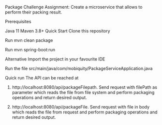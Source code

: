 Package Challenge Assignment: Create a microservice that allows to perform their packing result. 

Prerequisites

Java 11
Maven 3.8+
Quick Start Clone this repository

Run mvn clean package

Run mvn spring-boot:run

Alternative Import the project in your favourite IDE

Run the file src/main/java/com/mobiquity/PackageServiceApplication.java

Quick run The API can be reached at

1. http://localhost:8080/api/packageFilepath. Send request with filePath as parameter which reads the file from file system and perform packaging operations and return desired output.

2. http://localhost:8080/api/packageFile. Send request with file in body which reads the file from request and perform packaging operations and return desired output.

